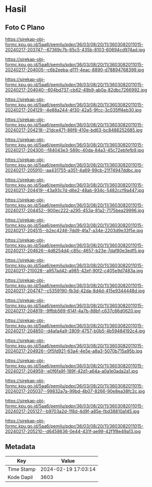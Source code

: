 # Hasil

## Foto C Plano

https://sirekap-obj-formc.kpu.go.id/5aa6/pemilu/pdpr/36/03/08/20/11/3603082011015-20240217-203747--67369c7b-65c5-435b-8103-60694cd974ad.jpg

https://sirekap-obj-formc.kpu.go.id/5aa6/pemilu/pdpr/36/03/08/20/11/3603082011015-20240217-204005--c6b2eeba-d111-4eac-8890-d78894768399.jpg

https://sirekap-obj-formc.kpu.go.id/5aa6/pemilu/pdpr/36/03/08/20/11/3603082011015-20240217-204040--604bd737-cb62-49b9-ab0a-82dbc7266992.jpg

https://sirekap-obj-formc.kpu.go.id/5aa6/pemilu/pdpr/36/03/08/20/11/3603082011015-20240217-204129--4e88a244-4f30-42a5-9fcc-3c035ff4eb30.jpg

https://sirekap-obj-formc.kpu.go.id/5aa6/pemilu/pdpr/36/03/08/20/11/3603082011015-20240217-204218--21dce471-86f8-410e-bd63-bc8488252685.jpg

https://sirekap-obj-formc.kpu.go.id/5aa6/pemilu/pdpr/36/03/08/20/11/3603082011015-20240217-204300--f84043e3-589c-40da-84a3-45c72ebfefb9.jpg

https://sirekap-obj-formc.kpu.go.id/5aa6/pemilu/pdpr/36/03/08/20/11/3603082011015-20240217-205910--aa431755-a351-4a69-99cb-21f74947ddbc.jpg

https://sirekap-obj-formc.kpu.go.id/5aa6/pemilu/pdpr/36/03/08/20/11/3603082011015-20240217-204419--43a93c7d-d6e2-48ab-934c-5482ccf9a447.jpg

https://sirekap-obj-formc.kpu.go.id/5aa6/pemilu/pdpr/36/03/08/20/11/3603082011015-20240217-204452--900ec222-a295-453a-81a2-7175bea29996.jpg

https://sirekap-obj-formc.kpu.go.id/5aa6/pemilu/pdpr/36/03/08/20/11/3603082011015-20240217-204515--b2ec4246-7dd9-4fa7-a34e-2203d9e33f5e.jpg

https://sirekap-obj-formc.kpu.go.id/5aa6/pemilu/pdpr/36/03/08/20/11/3603082011015-20240217-204626--4d8254d4-c85c-4657-b23e-7daf80e3edf5.jpg

https://sirekap-obj-formc.kpu.go.id/5aa6/pemilu/pdpr/36/03/08/20/11/3603082011015-20240217-210028--a957ad42-a985-42ef-90f2-c405e9d7483a.jpg

https://sirekap-obj-formc.kpu.go.id/5aa6/pemilu/pdpr/36/03/08/20/11/3603082011015-20240217-204747--c5359190-fb3d-42da-8d4d-415e9344448d.jpg

https://sirekap-obj-formc.kpu.go.id/5aa6/pemilu/pdpr/36/03/08/20/11/3603082011015-20240217-204819--9ffbb569-614f-4a7b-88bf-c637c66d0620.jpg

https://sirekap-obj-formc.kpu.go.id/5aa6/pemilu/pdpr/36/03/08/20/11/3603082011015-20240217-204850--d4afa4a9-2809-4757-b0b5-4b59484192c4.jpg

https://sirekap-obj-formc.kpu.go.id/5aa6/pemilu/pdpr/36/03/08/20/11/3603082011015-20240217-204926--0f5fd921-63a4-4e5e-a8a3-5070b715a95b.jpg

https://sirekap-obj-formc.kpu.go.id/5aa6/pemilu/pdpr/36/03/08/20/11/3603082011015-20240217-204959--e0f6fa9f-189f-42d1-a64a-a0a1e0ada2a1.jpg

https://sirekap-obj-formc.kpu.go.id/5aa6/pemilu/pdpr/36/03/08/20/11/3603082011015-20240217-205037--99832a7a-99bd-4b07-8266-90e8ea38fc2c.jpg

https://sirekap-obj-formc.kpu.go.id/5aa6/pemilu/pdpr/36/03/08/20/11/3603082011015-20240217-205127--b9703a2d-1f8d-4d9f-a85e-fbd38810a145.jpg

https://sirekap-obj-formc.kpu.go.id/5aa6/pemilu/pdpr/36/03/08/20/11/3603082011015-20240217-205210--d6458636-0e44-431f-ae99-42f1f8e49a13.jpg


## Metadata

| Key        | Value               |
| ---------- | ------------------- |
| Time Stamp | 2024-02-19 17:03:14 |
| Kode Dapil | 3603                |



